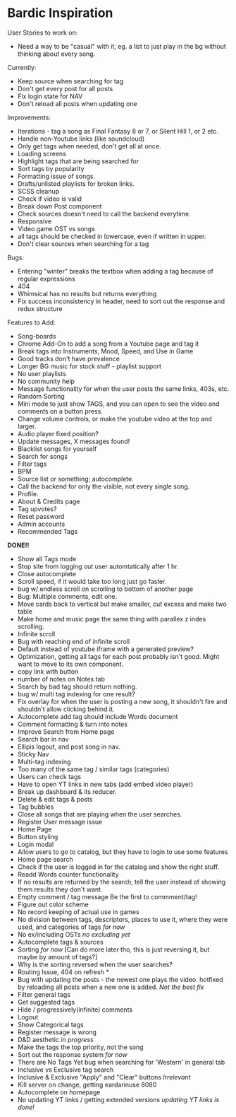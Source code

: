 # Bardic Inspiration
 
User Stories to work on:
* Need a way to be "casual" with it; eg. a list to just play in the bg without thinking about every song.

Currently: 
* Keep source when searching for tag
* Don't get every post for all posts
* Fix login state for NAV
* Don't reload all posts when updating one

Improvements:
* Iterations - tag a song as Final Fantasy 8 or 7, or Silent Hill 1, or 2 etc.
* Handle non-Youtube links (like soundcloud)
* Only get tags when needed, don't get all at once.
* Loading screens
* Highlight tags that are being searched for
* Sort tags by popularity
* Formatting issue of songs. 
* Drafts/unlisted playlists for broken links. 
* SCSS cleanup
* Check if video is valid 
* Break down Post component
* Check sources doesn't need to call the backend everytime. 
* Responsive
* Video game OST vs songs
* all tags should be checked in lowercase, even if written in upper.
* Don't clear sources when searching for a tag

Bugs:
* Entering "winter\" breaks the textbox when adding a tag because of regular expressions
* 404
* Whimsical has no results but returns everything
* Fix success inconsistency in header, need to sort out the response and redux structure

Features to Add:
* Song-boards
* Chrome Add-On to add a song from a Youtube page and tag it
* Break tags into Instruments, Mood, Speed, and Use in Game
* Good tracks don't have prevalence
* Longer BG music for stock stuff - playlist support
* No user playlists
* No community help
* Message functionality for when the user posts the same links, 403s, etc.
* Random Sorting
* Mini mode to just show TAGS, and you can open to see the video and comments on a button press.
* Change volume controls, or make the youtube video at the top and larger. 
* Audio player fixed position?
* Update messages, X messages found!
* Blacklist songs for yourself
* Search for songs
* Filter tags
* BPM
* Source list or something; autocomplete. 
* Call the backend for only the visible, not every single song. 
* Profile. 
* About & Credits page
* Tag upvotes? 
* Reset password
* Admin accounts
* Recommended Tags

**DONE!!**
* Show all Tags mode 
* Stop site from logging out user automtatically after 1 hr. 
* Close autocomplete 
* Scroll speed, if it would take too long just go faster. 
* bug w/ endless scroll on scrolling to bottom of another page 
* Bug: Multiple comments, edit one. 
* Move cards back to vertical but make smaller, cut excess and make two table
* Make home and music page the same thing with parallex z indes scrolling. 
* Infinite scroll 
* Bug with reaching end of infinite scroll 
* Default instead of youtube iframe with a generated preview? 
* Optimization, getting all tags for each post probably isn't good. Might want to move to its own component. 
* copy link with button 
* number of notes on Notes tab
* Search by bad tag should return nothing. 
* bug w/ multi tag indexing for one result?
* Fix overlay for when the user is posting a new song, it shouldn't fire and shouldn't allow clicking behind it. 
* Autocomplete add tag should include Words document 
* Comment formatting & turn into notes
* Improve Search from Home page 
* Search bar in nav 
* Ellipis logout, and post song in nav.
* Sticky Nav 
* Multi-tag indexing 
* Too many of the same tag / similar tags (categories) 
* Users can check tags 
* Have to open YT links in new tabs (add embed video player) 
* Break up dashboard & its reducer. 
* Delete & edit tags & posts 
* Tag bubbles 
* Close all songs that are playing when the user searches. 
* Register User message issue 
* Home Page 
* Button styling 
* Login modal 
* Allow users to go to catalog, but they have to login to use some features 
* Home page search 
* Check if the user is logged in for the catalog and show the right stuff. 
* Readd Words counter functionality 
* If no results are returned by the search, tell the user instead of showing them results they don't want. 
* Empty comment / tag message Be the first to commment/tag!
* Figure out color scheme
* No record keeping of actual use in games 
* No division between tags, descriptors, places to use it, where they were used, and categories of tags *for now*
* No ex/including OSTs *no excluding yet*
* Autocomplete tags & sources 
* Sorting *for now* [Can do more later tho, this is just reversing it, but maybe by amount of tags?]
* Why is the sorting reversed when the user searches? 
* Routing Issue, 404 on refresh *
* Bug with updating the posts - the newest one plays the video. hotfixed by reloading all posts when a new one is added.  *Not the best fix*
* Filter general tags 
* Get suggested tags
* Hide / progressively(infinite) comments
* Logout 
* Show Categorical tags 
* Register message is wrong 
* D&D aesthetic *in progress*
* Make the tags the top priority, not the song 
* Sort out the response system *for now*
* There are No Tags Yet bug when searching for 'Western' in general tab 
* Inclusive vs Exclusive tag search 
* Inclusive & Exclusive "Apply" and "Clear" buttons *Irrelevant*
* Kill server on change, getting eardarinuse 8080 
* Autocomplete on homepage 
* No updating YT links / getting extended versions *updating YT links is done!*